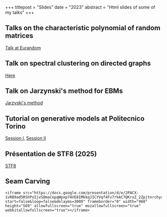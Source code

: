+++
titlepost = "Slides"
date = "2023"
abstract = "Html slides of some of my talks"
+++

## Talks on the characteristic polynomial of random matrices 


[Talk at Eurandom](/talks/eurandom/)


## Talk on spectral clustering on directed graphs

[Here](/talks/isis/)

## Talk on Jarzynski's method for EBMs

[Jarzyski's method](/assets/source.pdf)

## Tutorial on generative models at Politecnico Torino

[Session I](/assets/source.pdf),  [Session II](/assets/dsm.pdf)

## Présentation de STF8 (2025)

[STF8](/talks/stf8/)

## Seam Carving

~~~
<iframe src="https://docs.google.com/presentation/d/e/2PACX-1vRB9ad5RShPxIjvS8maCopqWpxp74VE8IMkkqJICYVqf4Fv7rkAC7QKrxZ_2Zpjtnrchyam4We2KvdF/pubembed?start=false&loop=false&delayms=3000" frameborder="0" width="960" height="569" allowfullscreen="true" mozallowfullscreen="true" webkitallowfullscreen="true"></iframe>
~~~




